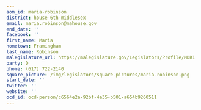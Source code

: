 ```yaml
---
aom_id: maria-robinson
district: house-6th-middlesex
email: maria.robinson@mahouse.gov
end_date: ''
facebook: ''
first_name: Maria
hometown: Framingham
last_name: Robinson
malegislature_url: https://malegislature.gov/Legislators/Profile/MDR1
party: D
phone: (617) 722-2140
square_picture: /img/legislators/square-pictures/maria-robinson.png
start_date: ''
twitter: ''
website: ''
ocd_id: ocd-person/c6564e2a-92bf-4a35-b501-a654b9260511
---
```

